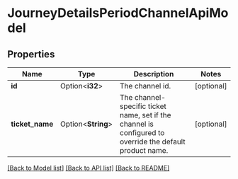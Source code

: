 # JourneyDetailsPeriodChannelApiModel

## Properties

Name | Type | Description | Notes
------------ | ------------- | ------------- | -------------
**id** | Option<**i32**> | The channel id. | [optional]
**ticket_name** | Option<**String**> | The channel-specific ticket name, set if the channel is configured to override the default  product name. | [optional]

[[Back to Model list]](../README.md#documentation-for-models) [[Back to API list]](../README.md#documentation-for-api-endpoints) [[Back to README]](../README.md)


